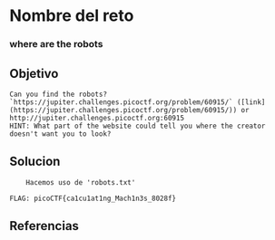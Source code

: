 # Nombre del reto
### where are the robots
## Objetivo
	Can you find the robots? `https://jupiter.challenges.picoctf.org/problem/60915/` ([link](https://jupiter.challenges.picoctf.org/problem/60915/)) or http://jupiter.challenges.picoctf.org:60915
	HINT: What part of the website could tell you where the creator doesn't want you to look?
## Solucion
```
	Hacemos uso de 'robots.txt'

FLAG: picoCTF{ca1cu1at1ng_Mach1n3s_8028f}

```

## Referencias